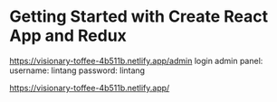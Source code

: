 # Getting Started with Create React App and Redux

https://visionary-toffee-4b511b.netlify.app/admin
login admin panel:
username: lintang
password: lintang


https://visionary-toffee-4b511b.netlify.app/

